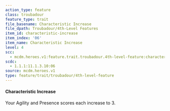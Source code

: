 ```yaml
---
action_type: feature
class: troubadour
feature_type: trait
file_basename: Characteristic Increase
file_dpath: Troubadour/4th-Level Features
item_id: characteristic-increase
item_index: '06'
item_name: Characteristic Increase
level: 4
scc:
  - mcdm.heroes.v1:feature.trait.troubadour.4th-level-feature:characteristic-increase
scdc:
  - 1.1.1:11.1.3.10:06
source: mcdm.heroes.v1
type: feature/trait/troubadour/4th-level-feature
---
```


#### Characteristic Increase

Your Agility and Presence scores each increase to 3.

